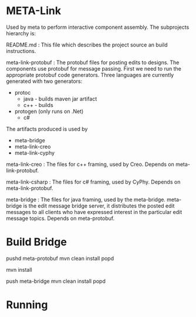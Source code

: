 META-Link
======================

Used by meta to perform interactive component assembly.
The subprojects hierarchy is:

README.md :
This file which describes the project source an build instructions.

meta-link-protobuf :
The protobuf files for posting edits to designs.
The components use protobuf for message passing.
First we need to run the appropriate protobuf code generators.
Three languages are currently generated with two generators:
* protoc
   * java - builds maven jar artifact
   * c++ - builds 
* protogen (only runs on .Net)
   * c#

The artifacts produced is used by 
* meta-bridge
* meta-link-creo
* meta-link-cyphy

meta-link-creo :
The files for c++ framing, used by Creo.
Depends on meta-link-protobuf.

meta-link-csharp :
The files for c# framing, used by CyPhy.
Depends on meta-link-protobuf.

meta-bridge :
The files for java framing, used by the meta-bridge.
meta-bridge is the edit message bridge server,
it distributes the posted edit messages to all clients
who have expressed interest in the particular edit message topics.
Depends on meta-protobuf.


Build Bridge 
======================

pushd meta-protobuf
mvn clean install
popd

mvn install 

push meta-bridge
mvn clean install
popd



Running
=======================


